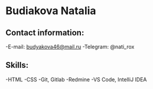 # Budiakova Natalia

## Contact information:
-E-mail: budyakova46@mail.ru
-Telegram: @nati_rox

## Skills:
-HTML
-CSS
-Git, Gitlab
-Redmine
-VS Code, IntelliJ IDEA


